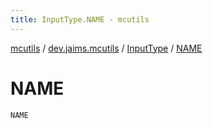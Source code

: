 ```yaml
---
title: InputType.NAME - mcutils
---
```


[mcutils](../../index.html) / [dev.jaims.mcutils](../index.html) / [InputType](index.html) / [NAME](./-n-a-m-e.html)

# NAME

`NAME`